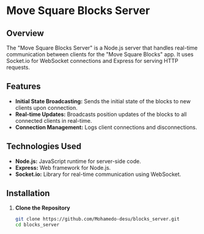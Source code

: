 # Move Square Blocks Server

## Overview

The "Move Square Blocks Server" is a Node.js server that handles real-time communication between clients for the "Move Square Blocks" app. It uses Socket.io for WebSocket connections and Express for serving HTTP requests.

## Features

- **Initial State Broadcasting:** Sends the initial state of the blocks to new clients upon connection.
- **Real-time Updates:** Broadcasts position updates of the blocks to all connected clients in real-time.
- **Connection Management:** Logs client connections and disconnections.

## Technologies Used

- **Node.js:** JavaScript runtime for server-side code.
- **Express:** Web framework for Node.js.
- **Socket.io:** Library for real-time communication using WebSocket.

## Installation

1. **Clone the Repository**

   ```bash
   git clone https://github.com/Mohamedo-desu/blocks_server.git
   cd blocks_server
   ```
